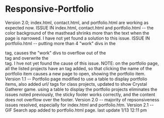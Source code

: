 # Responsive-Portfolio
Version 2.0; index.html, contact.html, and portfolio.html are working as expected now.
ISSUE IN index.html, contact.html and portfolio.html -- the color background of the masthead shrinks more than the text when the page is narrowed. I have not yet found a solution to this issue.
ISSUE IN portfolio.html -- putting more than 4 "work" divs in the <section> tag, causes the "work" divs to overflow out of the <section> tag and overwrite the <footer> tag. I hve not yet found the cause of this issue.
NOTE: on the portfolio page, all the listed projects have an <a> tag added, so that clicking the name of the portfolio item causes a new page to open, showing the portfolio item.
Version 1.1 -- Portfolio page modified to use a table to display portfolio items, also added url/<a> tags for class projects, updated to show Crystal Gatherer game. using a table to display the portfolio projects eliminates the issues noted previously, the sticky footer works correctly, and the content does not overflow over the footer.
Version 2.0 -- majority of repsonsiveness issues resolved, especially for index.html and portfolio.htm.
Version 2.1 -- GIF Search app added to portfolio.html page.
last update 1/13 12:11 pm